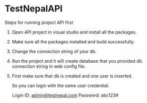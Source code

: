 # TestNepalAPI


Steps for running project API first
1. Open API project in visual studio and install all the packages.

2. Make sure all the packages installed and build successfully.

3. Change the connection string of your db.

4. Run the project and it will create database that you provided db connection string in web config file.

5. First make sure that db is created and one user is inserted.  

    So you can login with the same user credential.  

    Login ID: admin@testnepal.com
    Password: abc123#
